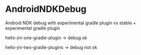 # AndroidNDKDebug
Android NDK debug with experimental gradle plugin vs stable + experimental gradle plugin

hello-jni-one-gradle-plugin -> debug ok

hello-jni-two-gradle-plugins -> debug not ok
